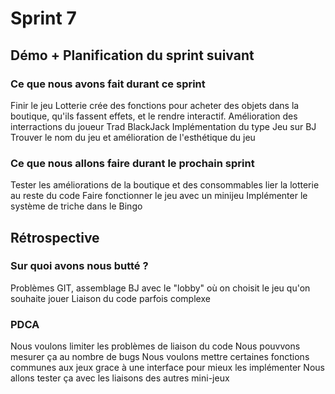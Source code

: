 # Sprint 7

## Démo + Planification du sprint suivant

### Ce que nous avons fait durant ce sprint
Finir le jeu Lotterie
crée des fonctions pour acheter des objets dans la boutique, qu'ils fassent effets, et le rendre interactif.
Amélioration des interractions du joueur
Trad BlackJack
Implémentation du type Jeu sur BJ
Trouver le nom du jeu et amélioration de l'esthétique du jeu 



### Ce que nous allons faire durant le prochain sprint
Tester les améliorations de la boutique et des consommables
lier la lotterie au reste du code
Faire fonctionner le jeu avec un minijeu
Implémenter le système de triche dans le Bingo 



## Rétrospective

### Sur quoi avons nous butté ?
Problèmes GIT, assemblage BJ avec le "lobby" où on choisit le jeu qu'on souhaite jouer
Liaison du code parfois complexe

### PDCA
Nous voulons limiter les problèmes de liaison du code
Nous pouvvons mesurer ça au nombre de bugs
Nous voulons mettre certaines fonctions communes aux jeux grace à une interface pour mieux les implémenter
Nous allons tester ça avec les liaisons des autres mini-jeux